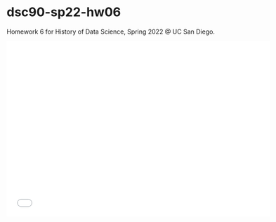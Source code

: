 # dsc90-sp22-hw06
Homework 6 for History of Data Science, Spring 2022 @ UC San Diego.

<iframe src='dsc90-2022-sp/homework/hw06/snow-map.html' width=600 height=400 frameBorder=0></iframe>
